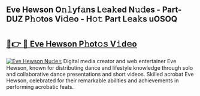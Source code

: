 ## Eve Hewson O𝚗𝚕yf𝚊ns L𝚎a𝚔ed N𝚞𝚍es - Part-DUZ P𝚑𝚘tos Vi𝚍𝚎o - H𝚘𝚝 Part L𝚎a𝚔s uOSOQ

# <h2><a href="http://kfbzjq.oniu.top/?m=Eve+Hewson">🔗👉 🔴 Eve Hewson P𝚑ot𝚘𝚜 V𝚒d𝚎o</a></h2>

[![Eve Hewson Nu𝚍e𝚜](https://i.imgur.com/0qMVB7G.gif)](http://kfbzjq.oniu.top/?m=Eve+Hewson)
Digital media creator and web entertainer Eve Hewson, known for distributing dance and lifestyle knowledge through solo and collaborative dance presentations and short videos. Skilled acrobat Eve Hewson, celebrated for their remarkable abilities and achievements in performing acrobatic feats.  
